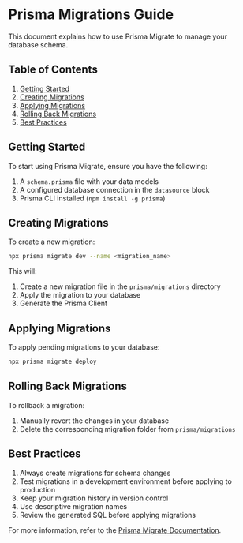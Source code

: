 # Prisma Migrations Guide

This document explains how to use Prisma Migrate to manage your database schema.

## Table of Contents
1. [Getting Started](#getting-started)
2. [Creating Migrations](#creating-migrations)
3. [Applying Migrations](#applying-migrations)
4. [Rolling Back Migrations](#rolling-back-migrations)
5. [Best Practices](#best-practices)

## Getting Started

To start using Prisma Migrate, ensure you have the following:

1. A `schema.prisma` file with your data models
2. A configured database connection in the `datasource` block
3. Prisma CLI installed (`npm install -g prisma`)

## Creating Migrations

To create a new migration:

```bash
npx prisma migrate dev --name <migration_name>
```

This will:
1. Create a new migration file in the `prisma/migrations` directory
2. Apply the migration to your database
3. Generate the Prisma Client

## Applying Migrations

To apply pending migrations to your database:

```bash
npx prisma migrate deploy
```

## Rolling Back Migrations

To rollback a migration:

1. Manually revert the changes in your database
2. Delete the corresponding migration folder from `prisma/migrations`

## Best Practices

1. Always create migrations for schema changes
2. Test migrations in a development environment before applying to production
3. Keep your migration history in version control
4. Use descriptive migration names
5. Review the generated SQL before applying migrations

For more information, refer to the [Prisma Migrate Documentation](https://www.prisma.io/docs/orm/prisma-migrate). 